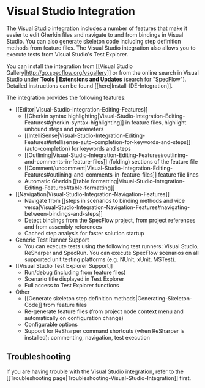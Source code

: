 # Visual Studio Integration

The Visual Studio integration includes a number of features that make it easier to edit Gherkin files and navigate to and from bindings in Visual Studio. You can also generate skeleton code including step definition methods from feature files. The Visual Studio integration also allows you to execute tests from Visual Studio's Test Explorer.

You can install the integration from [[Visual Studio Gallery|http://go.specflow.org/vsgallery]] or from the online search in Visual Studio under **Tools | Extensions and Updates** (search for "SpecFlow"). Detailed instructions can be found [[here|Install-IDE-Integration]].

The integration provides the following features:

* [[Editor|Visual-Studio-Integration-Editing-Features]]
  * [[Gherkin syntax highlighting|Visual-Studio-Integration-Editing-Features#gherkin-syntax-highlighting]] in feature files, highlight unbound steps and parameters
  * [[IntelliSense|Visual-Studio-Integration-Editing-Features#intellisense-auto-completion-for-keywords-and-steps]] (auto-completion) for keywords and steps
  * [[Outlining|Visual-Studio-Integration-Editing-Features#outlining-and-comments-in-feature-files]] (folding) sections of the feature file
  * [[Comment/uncomment|Visual-Studio-Integration-Editing-Features#outlining-and-comments-in-feature-files]] feature file lines
  * Automatic Gherkin [[table formatting|Visual-Studio-Integration-Editing-Features#table-formatting]]
* [[Navigation|Visual-Studio-Integration-Navigation-Features]]
  * Navigate from [[steps in scenarios to binding methods and vice versa|Visual-Studio-Integration-Navigation-Features#navigating-between-bindings-and-steps]]
  * Detect bindings from the SpecFlow project, from project references and from assembly references
  * Cached step analysis for faster solution startup
* Generic Test Runner Support
  * You can execute tests using the following test runners: Visual Studio, ReSharper and SpecRun. You can execute SpecFlow scenarios on all supported unit testing platforms (e.g. NUnit, xUnit, MSTest).
* [[Visual Studio Test Explorer Support]]  
  * Run/debug (including from feature files)
  * Scenario title displayed in Test Explorer
  * Full access to Test Explorer functions
* Other
  * [[Generate skeleton step definition methods|Generating-Skeleton-Code]] from feature files
  * Re-generate feature files (from project node context menu and automatically on configuration change)
  * Configurable options
  * Support for ReSharper command shortcuts (when ReSharper is installed): commenting, navigation, test execution

## Troubleshooting    
If you are having trouble with the Visual Studio integration, refer to the [[Troubleshooting page|Troubleshooting-Visual-Studio-Integration]] first.
